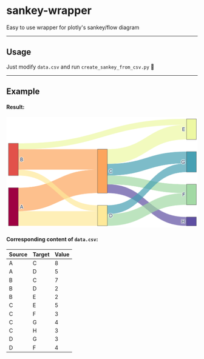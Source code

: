 # sankey-wrapper
Easy to use wrapper for plotly's sankey/flow diagram

---
## Usage
Just modify ``data.csv`` and run ``create_sankey_from_csv.py`` :hugs:

---
## Example
#### Result:
<img src="example.png" width="512">

#### Corresponding content of ``data.csv``:
Source | Target | Value
------------ | ------------- | -------------
A | C | 8
A | D | 5
B | C | 7
B | D | 2
B | E | 2
C | E | 5
C | F | 3
C | G | 4
C | H | 3
D | G | 3
D | F | 4
